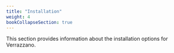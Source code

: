 ```yaml
---
title: "Installation"
weight: 4
bookCollapseSection: true
---
```


This section provides information about the installation options for Verrazzano.


